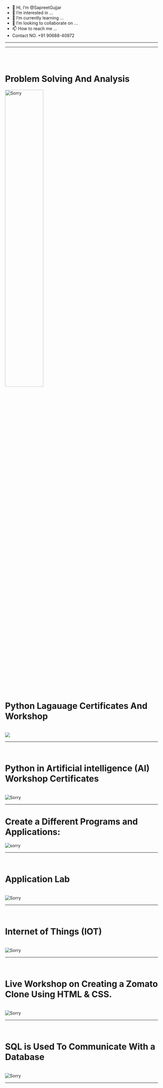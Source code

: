 - 👋 Hi, I’m @SapreetGujjar
- 👀 I’m interested in ...
- 🌱 I’m currently learning ...
- 💞️ I’m looking to collaborate on ...
- 📫 How to reach me ...
- Contact NO. +91 90688-40972

<hr> <hr>
<br> <br>
<h1>
  Problem Solving And Analysis
  </h1>
  <img src="./Certificates/download.png" alt="Sorry " weight="50%" height="50%">
  <br>
  <br>
  <h1>
  Python Lagauage Certificates And Workshop
  </h1>
  <br>
  <img src="./Certificates/Python.png">
  <br>
  <hr>
  <br>
  <h1>
  Python in Artificial intelligence (AI) Workshop Certificates
  </h1>
  <br>
  <img src="./Certificates/AI_Workshop.png" alt="Sorry">
  <br>
  <hr>
  <h1>
  Create a Different Programs and Applications: 
  </h1>
  <img src="./Certificates/Sabi.png" alt="sorry">
  <br>
  <hr>
  <br>
  <h1>
  Application Lab 
  </h1>
  <br>
  <img src="./Certificates/Certificates_Workshop_APP LAB.png" alt="Sorry">
  <br>
  <hr>
  <br>
  <h1>
  Internet of Things (IOT)
  </h1>
  <br>
  <img src="./Certificates/Iot participation Certificate.png" alt="Sorry">
  <br>
  <hr>
  <br>
  <h1>
  Live Workshop on Creating a Zomato Clone Using HTML & CSS.
  </h1>
  <br>
  <img src="./Certificates/Sabi.jpeg" alt="Sorry">
  <hr>
  <br>
  <h1>
  SQL is Used To Communicate With a Database
  </h1>
 <br>
 <img src="./Certificates/SQL.png" alt="Sorry">
  <br>
  <hr>
  
  

<!---
SapreetGujjar/SapreetGujjar is a ✨ special ✨ repository because its `README.md` (this file) appears on your GitHub profile.
You can click the Preview link to take a look at your changes.
--->
